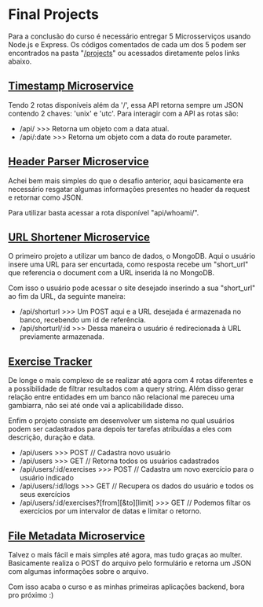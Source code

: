 # Final Projects

Para a conclusão do curso é necessário entregar 5 Microsserviços usando Node.js e Express. Os códigos comentados de cada um dos 5 podem ser encontrados na pasta "[/projects](./projects/)" ou acessados diretamente pelos links abaixo.

## [Timestamp Microservice](./projects/timestamp/app.js)

Tendo 2 rotas disponíveis além da '/', essa API retorna sempre um JSON contendo 2 chaves: 'unix' e 'utc'. Para interagir com a API as rotas são:
- /api/ >>> Retorna um objeto com a data atual.
- /api/:date >>> Retorna um objeto com a data do route parameter.

## [Header Parser Microservice](./projects/headerParser/app.js)

Achei bem mais simples do que o desafio anterior, aqui basicamente era necessário resgatar algumas informações presentes no header da request e retornar como JSON.

Para utilizar basta acessar a rota disponível "api/whoami/".

## [URL Shortener Microservice](./projects/urlShortener/app.js)

O primeiro projeto a utilizar um banco de dados, o MongoDB. Aqui o usuário insere uma URL para ser encurtada, como resposta recebe um "short_url" que referencia o document com a URL inserida lá no MongoDB.

Com isso o usuário pode acessar o site desejado inserindo a sua "short_url" ao fim da URL, da seguinte maneira:
- /api/shorturl >>> Um POST aqui e a URL desejada é armazenada no banco, recebendo um id de referência.
- /api/shorturl/:id >>> Dessa maneira o usuário é redirecionada à URL previamente armazenada.

## [Exercise Tracker](./projects/exerciseTracker/app.js)

De longe o mais complexo de se realizar até agora com 4 rotas diferentes e a possibilidade de filtrar resultados com a query string. Além disso gerar relação entre entidades em um banco não relacional me pareceu uma gambiarra, não sei até onde vai a aplicabilidade disso.

Enfim o projeto consiste em desenvolver um sistema no qual usuários podem ser cadastrados para depois ter tarefas atribuídas a eles com descrição, duração e data.
- /api/users >>> POST // Cadastra novo usuário
- /api/users >>> GET  // Retorna todos os usuários cadastrados
- /api/users/:id/exercises >>> POST // Cadastra um novo exercício para o usuário indicado
- /api/users/:id/logs >>> GET // Recupera os dados do usuário e todos os seus exercícios
- /api/users/:id/exercises?[from][&to][limit] >>> GET // Podemos filtar os exercícios por um intervalor de datas e limitar o retorno.

## [File Metadata Microservice](./projects/fileMetadata/app.js)

Talvez o mais fácil e mais simples até agora, mas tudo graças ao multer. Basicamente realiza o POST do arquivo pelo formulário e retorna um JSON com algumas informações sobre o arquivo.

Com isso acaba o curso e as minhas primeiras aplicações backend, bora pro próximo :)
